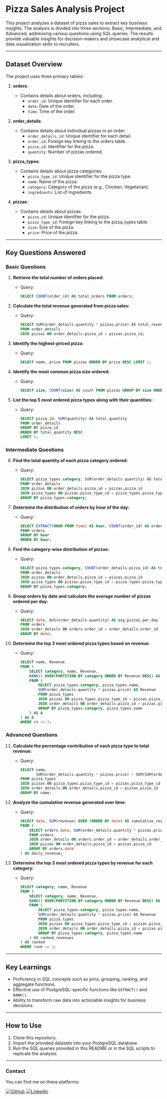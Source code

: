 # Pizza Sales Analysis Project

This project analyzes a dataset of pizza sales to extract key business insights. The analysis is divided into three sections: Basic, Intermediate, and Advanced, addressing various questions using SQL queries. The results provide valuable insights for decision-makers and showcase analytical and data visualization skills to recruiters.

---

## Dataset Overview

The project uses three primary tables:

1. **orders**:
   - Contains details about orders, including:
     - `order_id`: Unique identifier for each order.
     - `date`: Date of the order.
     - `time`: Time of the order.

2. **order_details**:
   - Contains details about individual pizzas in an order:
     - `order_details_id`: Unique identifier for each detail.
     - `order_id`: Foreign key linking to the orders table.
     - `pizza_id`: Identifier for the pizza.
     - `quantity`: Number of pizzas ordered.

3. **pizza_types**:
   - Contains details about pizza categories:
     - `pizza_type_id`: Unique identifier for the pizza type.
     - `name`: Name of the pizza.
     - `category`: Category of the pizza (e.g., Chicken, Vegetarian).
     - `ingredients`: List of ingredients.

4. **pizzas**:
   - Contains details about pizzas:
     - `pizza_id`: Unique identifier for the pizza.
     - `pizza_type_id`: Foreign key linking to the pizza_types table.
     - `size`: Size of the pizza.
     - `price`: Price of the pizza.

---

## Key Questions Answered

### Basic Questions

1. **Retrieve the total number of orders placed:**
   - Query:
     ```sql
     SELECT COUNT(order_id) AS total_orders FROM orders;
     ```

2. **Calculate the total revenue generated from pizza sales:**
   - Query:
     ```sql
     SELECT SUM(order_details.quantity * pizzas.price) AS total_revenue
     FROM order_details
     JOIN pizzas ON order_details.pizza_id = pizzas.pizza_id;
     ```

3. **Identify the highest-priced pizza:**
   - Query:
     ```sql
     SELECT name, price FROM pizzas ORDER BY price DESC LIMIT 1;
     ```

4. **Identify the most common pizza size ordered:**
   - Query:
     ```sql
     SELECT size, COUNT(size) AS count FROM pizzas GROUP BY size ORDER BY count DESC LIMIT 1;
     ```

5. **List the top 5 most ordered pizza types along with their quantities:**
   - Query:
     ```sql
     SELECT pizza_id, SUM(quantity) AS total_quantity
     FROM order_details
     GROUP BY pizza_id
     ORDER BY total_quantity DESC
     LIMIT 5;
     ```

### Intermediate Questions

6. **Find the total quantity of each pizza category ordered:**
   - Query:
     ```sql
     SELECT pizza_types.category, SUM(order_details.quantity) AS total_quantity
     FROM order_details
     JOIN pizzas ON order_details.pizza_id = pizzas.pizza_id
     JOIN pizza_types ON pizzas.pizza_type_id = pizza_types.pizza_type_id
     GROUP BY pizza_types.category;
     ```

7. **Determine the distribution of orders by hour of the day:**
   - Query:
     ```sql
     SELECT EXTRACT(HOUR FROM time) AS hour, COUNT(order_id) AS order_count
     FROM orders
     GROUP BY hour
     ORDER BY hour;
     ```

8. **Find the category-wise distribution of pizzas:**
   - Query:
     ```sql
     SELECT pizza_types.category, COUNT(order_details.pizza_id) AS total_pizzas
     FROM order_details
     JOIN pizzas ON order_details.pizza_id = pizzas.pizza_id
     JOIN pizza_types ON pizzas.pizza_type_id = pizza_types.pizza_type_id
     GROUP BY pizza_types.category;
     ```

9. **Group orders by date and calculate the average number of pizzas ordered per day:**
   - Query:
     ```sql
     SELECT date, AVG(order_details.quantity) AS avg_pizzas_per_day
     FROM orders
     JOIN order_details ON orders.order_id = order_details.order_id
     GROUP BY date;
     ```

10. **Determine the top 3 most ordered pizza types based on revenue:**
    - Query:
      ```sql
      SELECT name, Revenue
      FROM (
          SELECT category, name, Revenue,
          RANK() OVER(PARTITION BY category ORDER BY Revenue DESC) AS rn
          FROM (
              SELECT pizza_types.category, pizza_types.name,
              SUM(order_details.quantity * pizzas.price) AS Revenue
              FROM pizza_types
              JOIN pizzas ON pizza_types.pizza_type_id = pizzas.pizza_type_id
              JOIN order_details ON order_details.pizza_id = pizzas.pizza_id
              GROUP BY pizza_types.category, pizza_types.name
          ) AS A
      ) AS B
      WHERE rn <= 3;
      ```

### Advanced Questions

11. **Calculate the percentage contribution of each pizza type to total revenue:**
    - Query:
      ```sql
      SELECT name, 
             SUM(order_details.quantity * pizzas.price) / SUM(SUM(order_details.quantity * pizzas.price)) OVER () * 100 AS percentage_contribution
      FROM pizza_types
      JOIN pizzas ON pizza_types.pizza_type_id = pizzas.pizza_type_id
      JOIN order_details ON order_details.pizza_id = pizzas.pizza_id
      GROUP BY name;
      ```

12. **Analyze the cumulative revenue generated over time:**
    - Query:
      ```sql
      SELECT date, SUM(revenue) OVER (ORDER BY date) AS cumulative_revenue
      FROM (
          SELECT orders.date, SUM(order_details.quantity * pizzas.price) AS revenue
          FROM orders
          JOIN order_details ON orders.order_id = order_details.order_id
          JOIN pizzas ON order_details.pizza_id = pizzas.pizza_id
          GROUP BY orders.date
      ) AS daily_revenue;
      ```

13. **Determine the top 3 most ordered pizza types by revenue for each category:**
    - Query:
      ```sql
      SELECT category, name, Revenue
      FROM (
          SELECT category, name, Revenue,
          RANK() OVER(PARTITION BY category ORDER BY Revenue DESC) AS rank
          FROM (
              SELECT pizza_types.category, pizza_types.name,
              SUM(order_details.quantity * pizzas.price) AS Revenue
              FROM pizza_types
              JOIN pizzas ON pizza_types.pizza_type_id = pizzas.pizza_type_id
              JOIN order_details ON order_details.pizza_id = pizzas.pizza_id
              GROUP BY pizza_types.category, pizza_types.name
          ) AS ranked_revenues
      ) AS ranked
      WHERE rank <= 3;
      ```

---

## Key Learnings

- Proficiency in SQL concepts such as joins, grouping, ranking, and aggregate functions.
- Effective use of PostgreSQL-specific functions like `EXTRACT()` and `RANK()`.
- Ability to transform raw data into actionable insights for business decisions.

---

## How to Use

1. Clone this repository.
2. Import the provided datasets into your PostgreSQL database.
3. Run the SQL queries provided in this README or in the SQL scripts to replicate the analysis.

---

### Contact
You can find me on these platforms:

[![GitHub](https://img.shields.io/badge/GitHub-100000?style=for-the-badge&logo=github&logoColor=white)](https://github.com/Paadmaa)
[![LinkedIn](https://img.shields.io/badge/LinkedIn-0077B5?style=for-the-badge&logo=linkedin&logoColor=white)](https://www.linkedin.com/in/padmach-behera)
